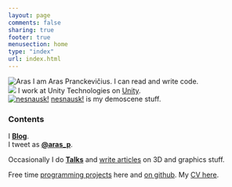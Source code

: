 ```yaml
---
layout: page
comments: false
sharing: true
footer: true
menusection: home
type: "index"
url: index.html
---
```


![Aras](/img/logo-aras-124.png) I am Aras Pranckevičius. I can read and write code.<br/>
[![](/img/logo-unity-124.png)](http://unity3d.com) I work at Unity Technologies on [Unity](http://unity3d.com).<br/>
[![nesnausk!](/img/logo-nesnausk-124.png)](http://www.nesnausk.org) [nesnausk!](http://www.nesnausk.org) is my demoscene stuff.

### Contents

I [**Blog**](/blog).<br/>
I tweet as [**@aras_p**](http://twitter.com/aras_p).

Occasionally I do [**Talks**](texts/talks.html) and [write articles](texts/index.html) on 3D and graphics stuff.

Free time [programming projects](/proj.html) here and [on github](https://github.com/aras-p). My [CV here](/cv.html).
